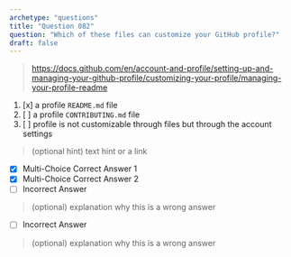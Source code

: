 ```yaml
---
archetype: "questions"
title: "Question 082"
question: "Which of these files can customize your GitHub profile?"
draft: false
---
```



> https://docs.github.com/en/account-and-profile/setting-up-and-managing-your-github-profile/customizing-your-profile/managing-your-profile-readme
1. [x] a profile `README.md` file
1. [ ] a profile `CONTRIBUTING.md` file
1. [ ] profile is not customizable through files but through the account settings




> (optional hint) text hint or a link
- [x] Multi-Choice Correct Answer 1
- [x] Multi-Choice Correct Answer 2
- [ ] Incorrect Answer
> (optional) explanation why this is a wrong answer
- [ ] Incorrect Answer
> (optional) explanation why this is a wrong answer
